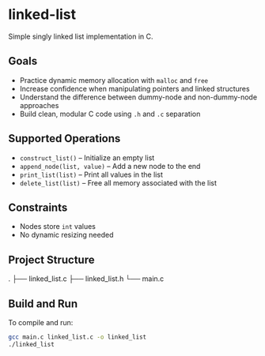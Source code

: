 # linked-list
Simple singly linked list implementation in C.

## Goals

- Practice dynamic memory allocation with `malloc` and `free`
- Increase confidence when manipulating pointers and linked structures
- Understand the difference between dummy-node and non-dummy-node approaches
- Build clean, modular C code using `.h` and `.c` separation

## Supported Operations

- `construct_list()` – Initialize an empty list
- `append_node(list, value)` – Add a new node to the end
- `print_list(list)` – Print all values in the list
- `delete_list(list)` – Free all memory associated with the list

## Constraints

- Nodes store `int` values
- No dynamic resizing needed

## Project Structure

.
├── linked_list.c
├── linked_list.h
└── main.c

## Build and Run

To compile and run:

```bash
gcc main.c linked_list.c -o linked_list
./linked_list